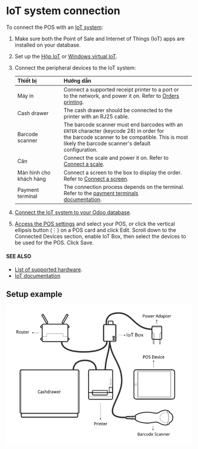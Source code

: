 # IoT system connection

To connect the POS with an [IoT system](applications/general/iot.md):

1. Make sure both the Point of Sale and Internet of Things (IoT) apps are installed on your
   database.
2. Set up the [Hộp IoT](applications/general/iot/iot_box.md) or
   [Windows virtual IoT](applications/general/iot/windows_iot.md).
3. Connect the peripheral devices to the IoT system:

   | Thiết bị                | Hướng dẫn                                                                                                                                                                                                |
   |-------------------------|----------------------------------------------------------------------------------------------------------------------------------------------------------------------------------------------------------|
   | Máy in                  | Connect a supported receipt printer to a  port or<br/>to the network, and power it on. Refer to [Orders printing](applications/sales/point_of_sale/restaurant/kitchen_printing.md).                      |
   | Cash drawer             | The cash drawer should be connected to the printer with an RJ25 cable.                                                                                                                                   |
   | Barcode scanner         | The barcode scanner must end barcodes with an `ENTER` character (keycode 28) in order for<br/>the barcode scanner to be compatible. This is most likely the barcode scanner's default<br/>configuration. |
   | Cân                     | Connect the scale and power it on. Refer to [Connect a scale](applications/general/iot/devices/scale.md).                                                                                                |
   | Màn hình cho khách hàng | Connect a screen to the  box to display the  order. Refer to [Connect a screen](applications/general/iot/devices/screen.md).                                                                             |
   | Payment terminal        | The connection process depends on the terminal. Refer to the [payment terminals<br/>documentation](applications/sales/point_of_sale/payment_methods.md).                                                 |
4. [Connect the IoT system to your Odoo database](applications/general/iot/connect.md).
5. [Access the POS settings](applications/sales/point_of_sale/configuration.md#configuration-settings) and select your POS, or click the
   vertical ellipsis button (⋮) on a POS card and click Edit. Scroll down
   to the Connected Devices section, enable IoT Box, then select the devices
   to be used for the POS. Click Save.

#### SEE ALSO
- [List of supported hardware](https://www.odoo.com/page/point-of-sale-hardware).
- [IoT documentation](applications/general/iot.md)

<a id="pos-pos-iot-connect-schema"></a>

## Setup example

![A suggested configuration for a point of sale system.](../../../../.gitbook/assets/pos-connections.png)
